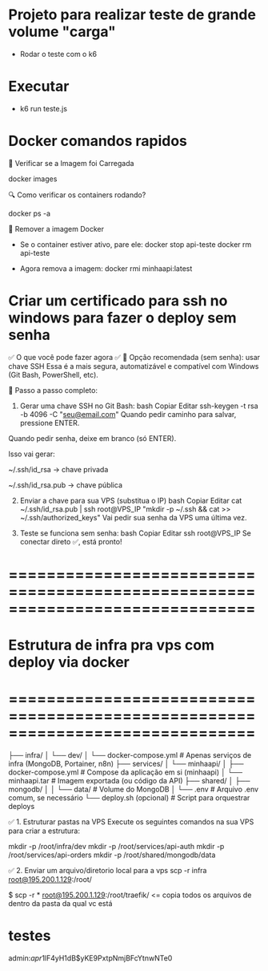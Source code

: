 # Projeto para realizar teste de grande volume "carga"

- Rodar o teste com o k6

# Executar

- k6 run teste.js

# Docker comandos rapidos

🐋 Verificar se a Imagem foi Carregada

docker images

🔍 Como verificar os containers rodando?

docker ps -a

🧼 Remover a imagem Docker

- Se o container estiver ativo, pare ele:
  docker stop api-teste
  docker rm api-teste

- Agora remova a imagem:
  docker rmi minhaapi:latest

# Criar um certificado para ssh no windows para fazer o deploy sem senha

✅ O que você pode fazer agora
✅ 🔐 Opção recomendada (sem senha): usar chave SSH
Essa é a mais segura, automatizável e compatível com Windows (Git Bash, PowerShell, etc).

🧰 Passo a passo completo:

1. Gerar uma chave SSH no Git Bash:
   bash
   Copiar
   Editar
   ssh-keygen -t rsa -b 4096 -C "seu@email.com"
   Quando pedir caminho para salvar, pressione ENTER.

Quando pedir senha, deixe em branco (só ENTER).

Isso vai gerar:

~/.ssh/id_rsa → chave privada

~/.ssh/id_rsa.pub → chave pública

2. Enviar a chave para sua VPS (substitua o IP)
   bash
   Copiar
   Editar
   cat ~/.ssh/id_rsa.pub | ssh root@VPS_IP "mkdir -p ~/.ssh && cat >> ~/.ssh/authorized_keys"
   Vai pedir sua senha da VPS uma última vez.

3. Teste se funciona sem senha:
   bash
   Copiar
   Editar
   ssh root@VPS_IP
   Se conectar direto ✅, está pronto!

# ==============================================================================

# Estrutura de infra pra vps com deploy via docker

# ==============================================================================

├── infra/
│ └── dev/
│ └── docker-compose.yml # Apenas serviços de infra (MongoDB, Portainer, n8n)
├── services/
│ └── minhaapi/
│ ├── docker-compose.yml # Compose da aplicação em si (minhaapi)
│ └── minhaapi.tar # Imagem exportada (ou código da API)
├── shared/
│ ├── mongodb/
│ │ └── data/ # Volume do MongoDB
│ └── .env # Arquivo .env comum, se necessário
└── deploy.sh (opcional) # Script para orquestrar deploys

✅ 1. Estruturar pastas na VPS
Execute os seguintes comandos na sua VPS para criar a estrutura:

mkdir -p /root/infra/dev
mkdir -p /root/services/api-auth
mkdir -p /root/services/api-orders
mkdir -p /root/shared/mongodb/data

✅ 2. Enviar um arquivo/diretorio local para a vps
scp -r infra root@195.200.1.129:/root/

$ scp -r \* root@195.200.1.129:/root/traefik/ <= copia todos os arquivos de dentro da pasta da qual vc está

# testes

admin:$apr1$lF4yH1dB$yKE9PxtpNmjBFcYtnwNTe0
